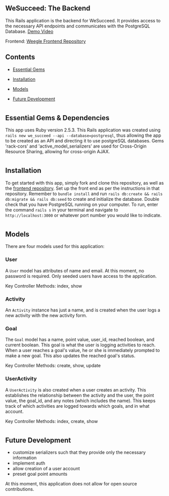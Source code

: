 ## WeSucceed: The Backend

This Rails application is the backend for WeSucceed. It provides access to the necessary API endpoints and communicates with the PostgreSQL Database. <a href=https://vimeo.com/333179786>Demo Video</a>

Frontend: [Weegle Frontend Repository](https://github.com/lumrachele/we_succeed--front_end)

<h2>Contents</h2>

* [Essential Gems](#essential-gems-&-dependencies)

* [Installation](#installation)

* [Models](#models)

* [Future Development](#future-development)



# <h2>Essential Gems & Dependencies</h2>

This app uses Ruby version 2.5.3. This Rails application was created using ```rails new we_succeed --api --database=postgresql```, thus allowing the app to be created as an API and directing it to use postgreSQL databases. Gems 'rack-cors' and 'active_model_serializers' are used for Cross-Origin Resource Sharing, allowing for cross-origin AJAX.

# <h2>Installation</h2>

To get started with this app, simply fork and clone this repository, as well as the [frontend repository](https://github.com/lumrachele/we-type-front-end). Set up the front end as per the instructions in that repository. Remember to ```bundle install``` and run ```rails db:create && rails db:migrate && rails db:seed``` to create and initialize the database. Double check that you have PostgreSQL running on your computer. To run, enter the command ```rails s``` in your terminal and navigate to ```http://localhost:3000``` or whatever port number you would like to indicate.

# <h2>Models</h2>

There are four models used for this application:

<h3>User</h3>

A ```User``` model has attributes of name and email. At this moment, no password is required. Only seeded users have access to the application.

Key Controller Methods: index, show

<h3>Activity</h3>

An ```Activity``` instance has just a name, and is created when the user logs a new activity with the new activity form.

<h3>Goal</h3>

The ```Goal``` model has a name, point value, user_id, reached boolean, and current boolean. This goal is what the user is logging activities to reach. When a user reaches a goal's value, he or she is immediately prompted to make a new goal. This also updates the reached goal's status.

Key Controller Methods: create, show, update


<h3>UserActivity</h3>

A ```UserActivity``` is also created when a user creates an activity. This establishes the relationship between the activity and the user, the point value, the goal_id, and any notes (which includes the name). This keeps track of which activities are logged towards which goals, and in what account.

Key Controller Methods: index, create, show



# <h2>Future Development</h2>
- customize serializers such that they provide only the necessary information
- implement auth
- allow creation of a user account
- preset goal point amounts

At this moment, this application does not allow for open source contributions.
